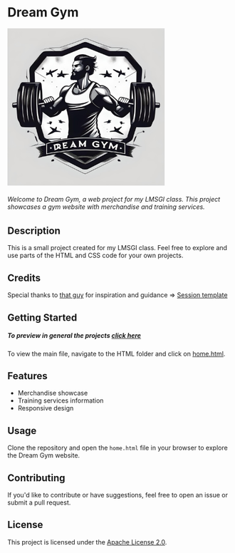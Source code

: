 # Dream Gym 
<img src="img/logo-1.jpg" alt="Dream Gym Logo" width="70%"/>


###### Welcome to Dream Gym, a web project for my LMSGI class. This project showcases a gym website with merchandise and training services.

## Description

This is a small project created for my LMSGI class. Feel free to explore and use parts of the HTML and CSS code for your own projects.

## Credits

Special thanks to [that guy](https://youtu.be/PlpM2LJWu-s) for inspiration and guidance &rArr; [Session template](https://github.com/AsmrProg-YT/Modern-Login)

## Getting Started

##### To preview in general the projects [click here](https://lgardia1.github.io/HTML/home.html)

To view the main file, navigate to the HTML folder and click on [home.html](HTML/home.html).



## Features

- Merchandise showcase
- Training services information
- Responsive design

## Usage

Clone the repository and open the `home.html` file in your browser to explore the Dream Gym website.

## Contributing

If you'd like to contribute or have suggestions, feel free to open an issue or submit a pull request.

## License

This project is licensed under the [Apache License 2.0](LICENSE).
